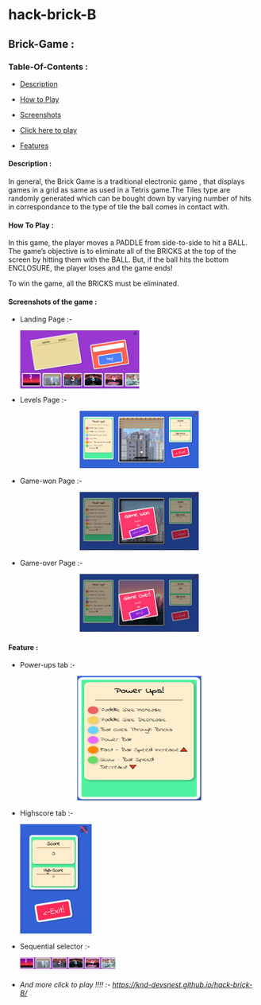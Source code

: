 # hack-brick-B

## Brick-Game :

### Table-Of-Contents :

* [Description](#description)  

* [How to Play](#Play)

* [Screenshots](#screen)

* [Click here to play](#link)

* [Features](#Feature)

<a name="description" />
  
#### Description :

  In general, the Brick Game is a traditional electronic game , that displays games in  a grid as same as used in a Tetris game.The Tiles type are randomly 
generated which can be bought down by varying number of hits in correspondance 
to the type of tile the ball comes in contact with.
 
<a name="Play" />  
  
#### How To Play :
  
  In this game, the player moves a PADDLE from side-to-side to hit a BALL. The game’s objective is to eliminate all of the BRICKS at the top of the screen by hitting them with the BALL. But, if the ball hits the bottom ENCLOSURE, the player loses and the game ends! 

To win the game, all the BRICKS must be eliminated.
  
 <a name="screen" />
 
#### Screenshots of the game :

  * Landing Page :- 
     
     <img  src="https://github.com/KND-Devsnest/hack-brick-B/blob/master/images/Readme/Main.PNG" width=50% align="center" >
     
  * Levels Page :- 
  
     <center><img  src="https://github.com/KND-Devsnest/hack-brick-B/blob/master/images/Readme/LVL-1.PNG" width=50% ><center>
      
  * Game-won Page :-
     
     <center><img  src="https://github.com/KND-Devsnest/hack-brick-B/blob/master/images/Readme/Game-won.PNG" width=50% ><center>  
       
  * Game-over Page :-
     
     <center><img  src="https://github.com/KND-Devsnest/hack-brick-B/blob/master/images/Readme/Game-over.PNG" width=50% ><center>

<a name="Feature" />    
       
#### Feature :      
  * Power-ups tab :-
     
     <center><img  src="https://github.com/KND-Devsnest/hack-brick-B/blob/master/images/Readme/Power-ups.PNG" width="250" height="250"/ ><center>
  
  * Highscore tab :-
     
    <img  src="https://github.com/KND-Devsnest/hack-brick-B/blob/master/images/Readme/Highscore.PNG" width=30% height=20% />
  
  * Sequential selector :-
     
    <img  src="https://github.com/KND-Devsnest/hack-brick-B/blob/master/images/Readme/Level-select.PNG" width=40% height=50% />     
       
  <a name="link" /> 
       
  * ###### And more click to play !!!! :- https://knd-devsnest.github.io/hack-brick-B/   
    
